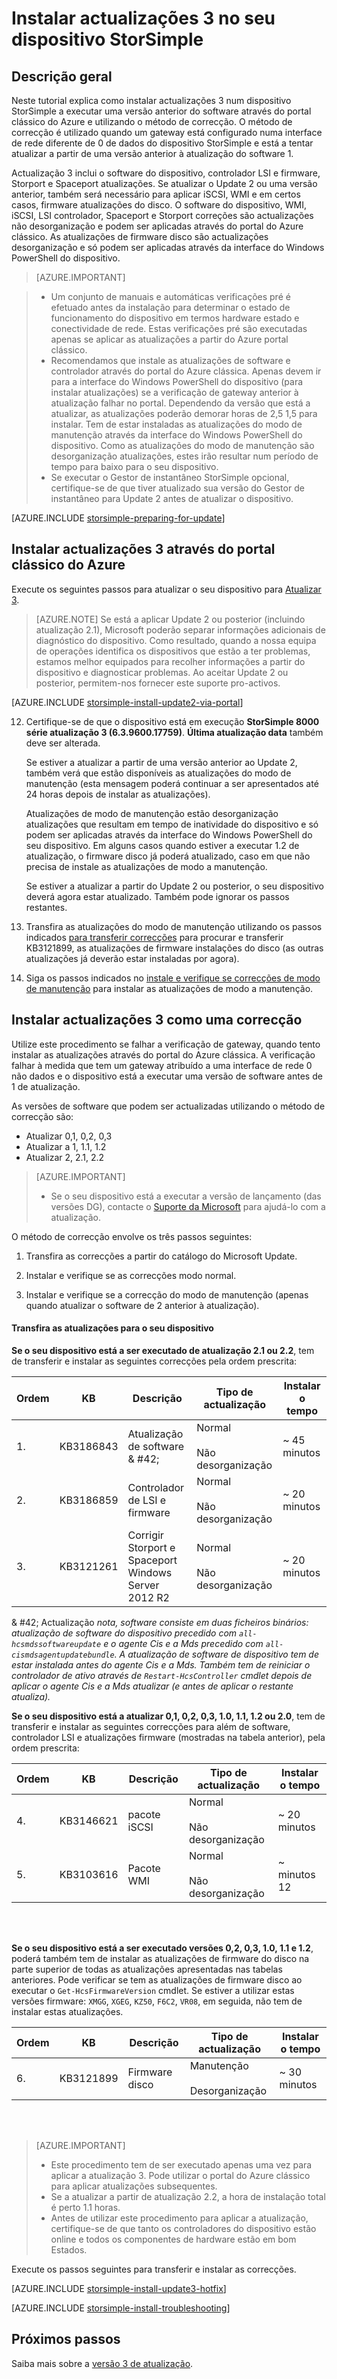 <properties
   pageTitle="Instalar actualizações 3 no seu dispositivo StorSimple | Microsoft Azure"
   description="Explica como instalar StorSimple 8000 série atualização 3 no seu dispositivo de série StorSimple 8000."
   services="storsimple"
   documentationCenter="NA"
   authors="alkohli"
   manager="carmonm"
   editor="" />
<tags
   ms.service="storsimple"
   ms.devlang="NA"
   ms.topic="article"
   ms.tgt_pltfrm="NA"
   ms.workload="TBD"
   ms.date="10/05/2016"
   ms.author="alkohli" />

# <a name="install-update-3-on-your-storsimple-device"></a>Instalar actualizações 3 no seu dispositivo StorSimple

## <a name="overview"></a>Descrição geral

Neste tutorial explica como instalar actualizações 3 num dispositivo StorSimple a executar uma versão anterior do software através do portal clássico do Azure e utilizando o método de correcção. O método de correcção é utilizado quando um gateway está configurado numa interface de rede diferente de 0 de dados do dispositivo StorSimple e está a tentar atualizar a partir de uma versão anterior à atualização do software 1.

Actualização 3 inclui o software do dispositivo, controlador LSI e firmware, Storport e Spaceport atualizações. Se atualizar o Update 2 ou uma versão anterior, também será necessário para aplicar iSCSI, WMI e em certos casos, firmware atualizações do disco. O software do dispositivo, WMI, iSCSI, LSI controlador, Spaceport e Storport correções são actualizações não desorganização e podem ser aplicadas através do portal do Azure clássico. As atualizações de firmware disco são actualizações desorganização e só podem ser aplicadas através da interface do Windows PowerShell do dispositivo. 

> [AZURE.IMPORTANT]

> - Um conjunto de manuais e automáticas verificações pré é efetuado antes da instalação para determinar o estado de funcionamento do dispositivo em termos hardware estado e conectividade de rede. Estas verificações pré são executadas apenas se aplicar as atualizações a partir do Azure portal clássico.
> - Recomendamos que instale as atualizações de software e controlador através do portal do Azure clássica. Apenas devem ir para a interface do Windows PowerShell do dispositivo (para instalar atualizações) se a verificação de gateway anterior à atualização falhar no portal. Dependendo da versão que está a atualizar, as atualizações poderão demorar horas de 2,5 1,5 para instalar. Tem de estar instaladas as atualizações do modo de manutenção através da interface do Windows PowerShell do dispositivo. Como as atualizações do modo de manutenção são desorganização atualizações, estes irão resultar num período de tempo para baixo para o seu dispositivo.
> - Se executar o Gestor de instantâneo StorSimple opcional, certifique-se de que tiver atualizado sua versão do Gestor de instantâneo para Update 2 antes de atualizar o dispositivo.

[AZURE.INCLUDE [storsimple-preparing-for-update](../../includes/storsimple-preparing-for-updates.md)]

## <a name="install-update-3-via-the-azure-classic-portal"></a>Instalar actualizações 3 através do portal clássico do Azure

Execute os seguintes passos para atualizar o seu dispositivo para [Atualizar 3](storsimple-update3-release-notes.md).


> [AZURE.NOTE]
Se está a aplicar Update 2 ou posterior (incluindo atualização 2.1), Microsoft poderão separar informações adicionais de diagnóstico do dispositivo. Como resultado, quando a nossa equipa de operações identifica os dispositivos que estão a ter problemas, estamos melhor equipados para recolher informações a partir do dispositivo e diagnosticar problemas. Ao aceitar Update 2 ou posterior, permitem-nos fornecer este suporte pro-activos.

[AZURE.INCLUDE [storsimple-install-update2-via-portal](../../includes/storsimple-install-update2-via-portal.md)]

12. Certifique-se de que o dispositivo está em execução **StorSimple 8000 série atualização 3 (6.3.9600.17759)**. **Última atualização data** também deve ser alterada. 

    Se estiver a atualizar a partir de uma versão anterior ao Update 2, também verá que estão disponíveis as atualizações do modo de manutenção (esta mensagem poderá continuar a ser apresentados até 24 horas depois de instalar as atualizações).

    Atualizações de modo de manutenção estão desorganização atualizações que resultam em tempo de inatividade do dispositivo e só podem ser aplicadas através da interface do Windows PowerShell do seu dispositivo. Em alguns casos quando estiver a executar 1.2 de atualização, o firmware disco já poderá atualizado, caso em que não precisa de instale as atualizações de modo a manutenção.

    Se estiver a atualizar a partir do Update 2 ou posterior, o seu dispositivo deverá agora estar atualizado. Também pode ignorar os passos restantes.

13. Transfira as atualizações do modo de manutenção utilizando os passos indicados [para transferir correcções](#to-download-hotfixes) para procurar e transferir KB3121899, as atualizações de firmware instalações do disco (as outras atualizações já deverão estar instaladas por agora).

13. Siga os passos indicados no [instale e verifique se correcções de modo de manutenção](#to-install-and-verify-maintenance-mode-hotfixes) para instalar as atualizações de modo a manutenção. 

  

## <a name="install-update-3-as-a-hotfix"></a>Instalar actualizações 3 como uma correcção

Utilize este procedimento se falhar a verificação de gateway, quando tento instalar as atualizações através do portal do Azure clássica. A verificação falhar à medida que tem um gateway atribuído a uma interface de rede 0 não dados e o dispositivo está a executar uma versão de software antes de 1 de atualização.

As versões de software que podem ser actualizadas utilizando o método de correcção são:

- Atualizar 0,1, 0,2, 0,3
- Atualizar a 1, 1.1, 1.2
- Atualizar 2, 2.1, 2.2 

> [AZURE.IMPORTANT]
>
> - Se o seu dispositivo está a executar a versão de lançamento (das versões DG), contacte o [Suporte da Microsoft](storsimple-contact-microsoft-support.md) para ajudá-lo com a atualização.

O método de correcção envolve os três passos seguintes:

1.  Transfira as correcções a partir do catálogo do Microsoft Update.

2.  Instalar e verifique se as correcções modo normal.

3.  Instalar e verifique se a correcção do modo de manutenção (apenas quando atualizar o software de 2 anterior à atualização).


#### <a name="download-updates-for-your-device"></a>Transfira as atualizações para o seu dispositivo

**Se o seu dispositivo está a ser executado de atualização 2.1 ou 2.2**, tem de transferir e instalar as seguintes correcções pela ordem prescrita:

| Ordem  | KB        | Descrição                    | Tipo de actualização  | Instalar o tempo |
|--------|-----------|-------------------------|------------- |-------------|
| 1.      | KB3186843 | Atualização de software & #42;  |  Normal <br></br>Não desorganização     | ~ 45 minutos |
| 2.      | KB3186859 | Controlador de LSI e firmware             |  Normal <br></br>Não desorganização      | ~ 20 minutos |
| 3.      | KB3121261 | Corrigir Storport e Spaceport </br> Windows Server 2012 R2 |  Normal <br></br>Não desorganização      | ~ 20 minutos |

& #42;  Actualização *nota, software consiste em duas ficheiros binários: atualização de software do dispositivo precedido com `all-hcsmdssoftwareupdate` e o agente Cis e a Mds precedido com `all-cismdsagentupdatebundle`. A atualização de software de dispositivo tem de estar instalada antes do agente Cis e a Mds. Também tem de reiniciar o controlador de ativo através de `Restart-HcsController` cmdlet depois de aplicar o agente Cis e a Mds atualizar (e antes de aplicar o restante atualiza).* 


**Se o seu dispositivo está a atualizar 0,1, 0,2, 0,3, 1.0, 1.1, 1.2 ou 2.0**, tem de transferir e instalar as seguintes correcções para além de software, controlador LSI e atualizações firmware (mostradas na tabela anterior), pela ordem prescrita:

| Ordem  | KB        | Descrição                    | Tipo de actualização  | Instalar o tempo |
|--------|-----------|-------------------------|------------- |-------------|
| 4.      | KB3146621 | pacote iSCSI | Normal <br></br>Não desorganização  | ~ 20 minutos |
| 5.      | KB3103616 | Pacote WMI |  Normal <br></br>Não desorganização      | ~ minutos 12 |


<br></br>

**Se o seu dispositivo está a ser executado versões 0,2, 0,3, 1.0, 1.1 e 1.2**, poderá também tem de instalar as atualizações de firmware do disco na parte superior de todas as atualizações apresentadas nas tabelas anteriores. Pode verificar se tem as atualizações de firmware disco ao executar o `Get-HcsFirmwareVersion` cmdlet. Se estiver a utilizar estas versões firmware: `XMGG`, `XGEG`, `KZ50`, `F6C2`, `VR08`, em seguida, não tem de instalar estas atualizações.


| Ordem  | KB        | Descrição                    | Tipo de actualização  | Instalar o tempo |
|--------|-----------|-------------------------|------------- |-------------|
| 6.      | KB3121899 | Firmware disco              |  Manutenção <br></br>Desorganização      | ~ 30 minutos |
 
<br></br>

> [AZURE.IMPORTANT]
>
> - Este procedimento tem de ser executado apenas uma vez para aplicar a atualização 3. Pode utilizar o portal do Azure clássico para aplicar atualizações subsequentes.
> - Se a atualizar a partir de atualização 2.2, a hora de instalação total é perto 1.1 horas.
> - Antes de utilizar este procedimento para aplicar a atualização, certifique-se de que tanto os controladores do dispositivo estão online e todos os componentes de hardware estão em bom Estados.

Execute os passos seguintes para transferir e instalar as correcções.

[AZURE.INCLUDE [storsimple-install-update3-hotfix](../../includes/storsimple-install-update3-hotfix.md)]

[AZURE.INCLUDE [storsimple-install-troubleshooting](../../includes/storsimple-install-troubleshooting.md)]

## <a name="next-steps"></a>Próximos passos

Saiba mais sobre a [versão 3 de atualização](storsimple-update3-release-notes.md).
